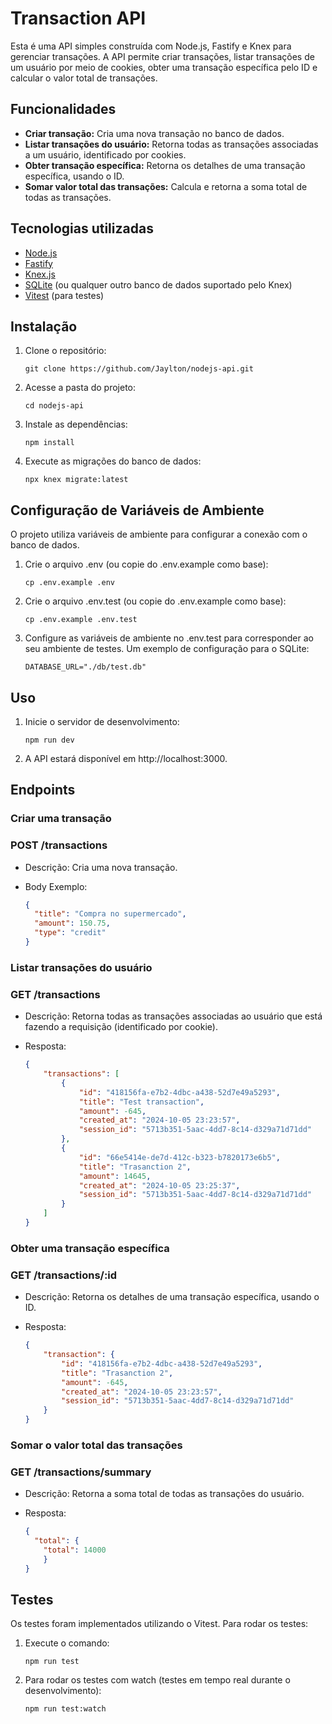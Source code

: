 # Transaction API

Esta é uma API simples construída com Node.js, Fastify e Knex para gerenciar transações. A API permite criar transações, listar transações de um usuário por meio de cookies, obter uma transação específica pelo ID e calcular o valor total de transações.

## Funcionalidades

- **Criar transação:** Cria uma nova transação no banco de dados.
- **Listar transações do usuário:** Retorna todas as transações associadas a um usuário, identificado por cookies.
- **Obter transação específica:** Retorna os detalhes de uma transação específica, usando o ID.
- **Somar valor total das transações:** Calcula e retorna a soma total de todas as transações.

## Tecnologias utilizadas

- [Node.js](https://nodejs.org/)
- [Fastify](https://www.fastify.io/)
- [Knex.js](http://knexjs.org/)
- [SQLite](https://www.sqlite.org/) (ou qualquer outro banco de dados suportado pelo Knex)
- [Vitest](https://vitest.dev/) (para testes)

## Instalação

1. Clone o repositório:

   ```console
   git clone https://github.com/Jaylton/nodejs-api.git
   ```
   
2. Acesse a pasta do projeto:

    ```console
    cd nodejs-api
    ```

3. Instale as dependências:

    ```console
    npm install
    ```

4. Execute as migrações do banco de dados:

    ```console
    npx knex migrate:latest
    ```

## Configuração de Variáveis de Ambiente

O projeto utiliza variáveis de ambiente para configurar a conexão com o banco de dados.
1. Crie o arquivo .env (ou copie do .env.example como base):

    ```console
    cp .env.example .env
    ```
2. Crie o arquivo .env.test (ou copie do .env.example como base):

    ```console
    cp .env.example .env.test
    ```
3. Configure as variáveis de ambiente no .env.test para corresponder ao seu ambiente de testes. Um exemplo de configuração para o SQLite:

    ```console
    DATABASE_URL="./db/test.db"
    ```

## Uso
1. Inicie o servidor de desenvolvimento:

    ```console
    npm run dev
    ```
2. A API estará disponível em http://localhost:3000.

## Endpoints
### Criar uma transação
### POST /transactions

 - Descrição: Cria uma nova transação.

 - Body Exemplo:

    ```json
    {
      "title": "Compra no supermercado",
      "amount": 150.75,
      "type": "credit"
    }
    ```


### Listar transações do usuário
### GET /transactions

 - Descrição: Retorna todas as transações associadas ao usuário que está fazendo a requisição (identificado por cookie).

 - Resposta:

    ```json
    {
        "transactions": [
            {
                "id": "418156fa-e7b2-4dbc-a438-52d7e49a5293",
                "title": "Test transaction",
                "amount": -645,
                "created_at": "2024-10-05 23:23:57",
                "session_id": "5713b351-5aac-4dd7-8c14-d329a71d71dd"
            },
            {
                "id": "66e5414e-de7d-412c-b323-b7820173e6b5",
                "title": "Trasanction 2",
                "amount": 14645,
                "created_at": "2024-10-05 23:25:37",
                "session_id": "5713b351-5aac-4dd7-8c14-d329a71d71dd"
            }
        ]
    }
    ```

### Obter uma transação específica
### GET /transactions/:id

 - Descrição: Retorna os detalhes de uma transação específica, usando o ID.

 - Resposta:
    ```json
    {
        "transaction": {
            "id": "418156fa-e7b2-4dbc-a438-52d7e49a5293",
            "title": "Trasanction 2",
            "amount": -645,
            "created_at": "2024-10-05 23:23:57",
            "session_id": "5713b351-5aac-4dd7-8c14-d329a71d71dd"
        }
    }
    ```
    
### Somar o valor total das transações
### GET /transactions/summary

- Descrição: Retorna a soma total de todas as transações do usuário.

 - Resposta:
    ```json
    {
      "total": {
        "total": 14000
        }
    }
    ```

## Testes
Os testes foram implementados utilizando o Vitest. Para rodar os testes:
1. Execute o comando:
    ```console
    npm run test
    ```

2. Para rodar os testes com watch (testes em tempo real durante o desenvolvimento):
    ```console
    npm run test:watch
    ```
